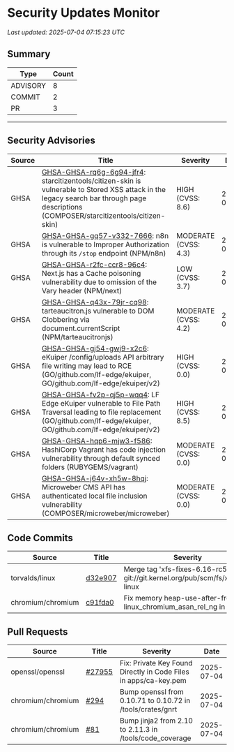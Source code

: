 # Security Updates Monitor

*Last updated: 2025-07-04 07:15:23 UTC*

## Summary
| Type | Count |
|------|-------|
| ADVISORY | 8 |
| COMMIT | 2 |
| PR | 3 |

---

## Security Advisories

| Source | Title | Severity | Date |
|--------|-------|----------|------|
| GHSA | [GHSA-GHSA-rq6g-6g94-jfr4](https://github.com/advisories/GHSA-rq6g-6g94-jfr4): starcitizentools/citizen-skin is vulnerable to Stored XSS attack in the legacy search bar through page descriptions (COMPOSER/starcitizentools/citizen-skin) | HIGH (CVSS: 8.6) | 2025-07-03 |
| GHSA | [GHSA-GHSA-gq57-v332-7666](https://github.com/advisories/GHSA-gq57-v332-7666): n8n is vulnerable to Improper Authorization through its `/stop` endpoint (NPM/n8n) | MODERATE (CVSS: 4.3) | 2025-07-03 |
| GHSA | [GHSA-GHSA-r2fc-ccr8-96c4](https://github.com/advisories/GHSA-r2fc-ccr8-96c4): Next.js has a Cache poisoning vulnerability due to omission of the Vary header (NPM/next) | LOW (CVSS: 3.7) | 2025-07-03 |
| GHSA | [GHSA-GHSA-q43x-79jr-cq98](https://github.com/advisories/GHSA-q43x-79jr-cq98): tarteaucitron.js vulnerable to DOM Clobbering via document.currentScript (NPM/tarteaucitronjs) | MODERATE (CVSS: 4.2) | 2025-07-03 |
| GHSA | [GHSA-GHSA-gj54-gwj9-x2c6](https://github.com/advisories/GHSA-gj54-gwj9-x2c6): eKuiper /config/uploads API arbitrary file writing may lead to RCE (GO/github.com/lf-edge/ekuiper, GO/github.com/lf-edge/ekuiper/v2) | HIGH (CVSS: 0.0) | 2025-07-03 |
| GHSA | [GHSA-GHSA-fv2p-qj5p-wqq4](https://github.com/advisories/GHSA-fv2p-qj5p-wqq4): LF Edge eKuiper vulnerable to File Path Traversal leading to file replacement (GO/github.com/lf-edge/ekuiper, GO/github.com/lf-edge/ekuiper/v2) | HIGH (CVSS: 8.5) | 2025-07-03 |
| GHSA | [GHSA-GHSA-hqp6-mjw3-f586](https://github.com/advisories/GHSA-hqp6-mjw3-f586): HashiCorp Vagrant has code injection vulnerability through default synced folders (RUBYGEMS/vagrant) | MODERATE (CVSS: 0.0) | 2025-07-02 |
| GHSA | [GHSA-GHSA-j64v-xh5w-8hqj](https://github.com/advisories/GHSA-j64v-xh5w-8hqj): Microweber CMS API has authenticated local file inclusion vulnerability (COMPOSER/microweber/microweber) | MODERATE (CVSS: 0.0) | 2025-07-02 |

## Code Commits

| Source | Title | Severity | Date |
|--------|-------|----------|------|
| torvalds/linux | [d32e907](https://github.com/torvalds/linux/commit/d32e907d15f7257f69d38b4c829f87a79ecf8b7f) | Merge tag 'xfs-fixes-6.16-rc5' of git://git.kernel.org/pub/scm/fs/xfs/xfs-linux | 2025-07-03 |
| chromium/chromium | [c91fda0](https://github.com/chromium/chromium/commit/c91fda09bebc27f023570330dc856551325e15c6) | Fix memory heap-use-after-free on linux_chromium_asan_rel_ng in test | 2025-07-03 |

## Pull Requests

| Source | Title | Severity | Date |
|--------|-------|----------|------|
| openssl/openssl | [#27955](https://github.com/openssl/openssl/pull/27955) | Fix: Private Key Found Directly in Code Files in apps/ca-key.pem | 2025-07-04 |
| chromium/chromium | [#294](https://github.com/chromium/chromium/pull/294) | Bump openssl from 0.10.71 to 0.10.72 in /tools/crates/gnrt | 2025-07-04 |
| chromium/chromium | [#81](https://github.com/chromium/chromium/pull/81) | Bump jinja2 from 2.10 to 2.11.3 in /tools/code_coverage | 2025-07-04 |

